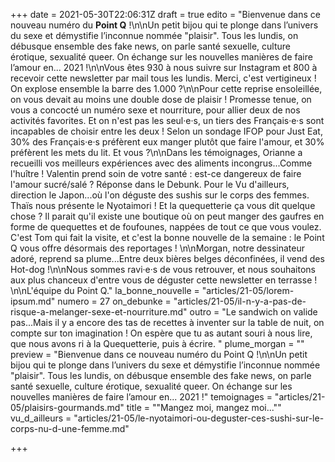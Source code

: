 +++
date = 2021-05-30T22:06:31Z
draft = true
edito = "Bienvenue dans ce nouveau numéro du **Point Q** !\n\nUn petit bijou qui te plonge dans l’univers du sexe et démystifie l’inconnue nommée \"plaisir\". Tous les lundis, on débusque ensemble des fake news, on parle santé sexuelle, culture érotique, sexualité queer. On échange sur les nouvelles manières de faire l’amour en... 2021 !\n\nVous êtes 930 à nous suivre sur Instagram et 800 à recevoir cette newsletter par mail tous les lundis. Merci, c'est vertigineux ! On explose ensemble la barre des 1.000 ?\n\nPour cette reprise ensoleillée, on vous devait au moins une double dose de plaisir ! Promesse tenue, on vous a concocté un numéro sexe et nourriture, pour allier deux de nos activités favorites. Et on n'est pas les seul·e·s, un tiers des Français·e·s sont incapables de choisir entre les deux ! Selon un sondage IFOP pour Just Eat, 30% des Français·e·s préfèrent eux manger plutôt que faire l'amour, et 30% préfèrent les mets du lit. Et vous ?\n\nDans les témoignages, Orianne a recueilli vos meilleurs expériences avec des aliments incongrus...Comme l'huître ! Valentin prend soin de votre santé : est-ce dangereux de faire l'amour sucré/salé ? Réponse dans le Debunk. Pour le Vu d'ailleurs, direction le Japon...où l'on déguste des sushis sur le corps des femmes. Thaïs nous présente le Nyotaimori ! Et la quequetterie ça vous dit quelque chose ? Il parait qu'il existe une boutique où on peut manger des gaufres en forme de quequettes et de foufounes, nappées de tout ce que vous voulez. C'est Tom qui fait la visite, et c'est la bonne nouvelle de la semaine : le Point Q vous offre désormais des reportages ! \n\nMorgan, notre dessinateur adoré, reprend sa plume...Entre deux bières belges déconfinées, il vend des Hot-dog !\n\nNous sommes ravi·e·s de vous retrouver, et nous souhaitons aux plus chanceux d'entre vous de déguster cette newsletter en terrasse ! \n\nL'équipe du Point Q."
la_bonne_nouvelle = "articles/21-05/lorem-ipsum.md"
numero = 27
on_debunke = "articles/21-05/il-n-y-a-pas-de-risque-a-melanger-sexe-et-nourriture.md"
outro = "Le sandwich on valide pas...Mais il y a encore des tas de recettes à inventer sur la table de nuit, on compte sur ton imagination ! On espère que tu as autant souri à nous lire, que nous avons ri à la Quequetterie, puis à écrire. "
plume_morgan = ""
preview = "Bienvenue dans ce nouveau numéro du Point Q !\n\nUn petit bijou qui te plonge dans l’univers du sexe et démystifie l’inconnue nommée \"plaisir\". Tous les lundis, on débusque ensemble des fake news, on parle santé sexuelle, culture érotique, sexualité queer. On échange sur les nouvelles manières de faire l’amour en... 2021 !"
temoignages = "articles/21-05/plaisirs-gourmands.md"
title = "\"Mangez moi, mangez moi...\""
vu_d_ailleurs = "articles/21-05/le-nyotaimori-ou-deguster-ces-sushi-sur-le-corps-nu-d-une-femme.md"

+++
